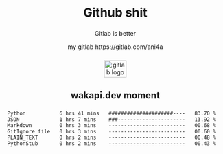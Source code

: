<h1 align="center">Github shit</h1>

###

<p align="center">Gitlab is better</p>

<p align="center">my gitlab https://gitlab.com/ani4a</p>

###

<div align="center">
  <img src="https://cdn.jsdelivr.net/gh/devicons/devicon/icons/gitlab/gitlab-original.svg" height="40" width="52" alt="gitlab logo"  />
</div>

###

<h2 align="center">wakapi.dev moment</h2>

###

<!--START_SECTION:waka-->

```text
Python           6 hrs 41 mins   #####################----   83.70 %
JSON             1 hrs 7 mins    ###----------------------   13.92 %
Markdown         0 hrs 3 mins    -------------------------   00.68 %
GitIgnore file   0 hrs 3 mins    -------------------------   00.60 %
PLAIN_TEXT       0 hrs 2 mins    -------------------------   00.48 %
PythonStub       0 hrs 2 mins    -------------------------   00.43 %
```

<!--END_SECTION:waka-->

###
